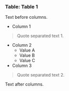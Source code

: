 ### Table: Table 1

Text before columns.

- Column 1

> Quote separated text 1.

- Column 2
	- Value A
	- Value B
	- Value C
- Column 3

> Quote separated text 2.

Text after columns.
